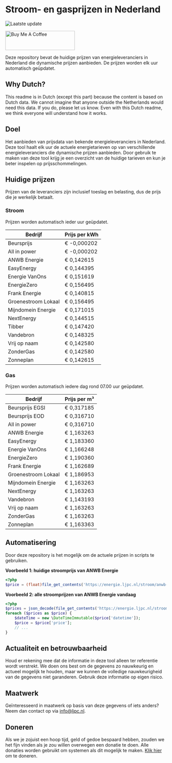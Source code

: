 # Stroom- en gasprijzen in Nederland

![Laatste update](https://img.shields.io/badge/laatste%20update-2025--10--25%2003%3A00%20CET-brightgreen)

<a href="https://www.buymeacoffee.com/Lars-" target="_blank"><img src="https://cdn.buymeacoffee.com/buttons/v2/default-orange.png" alt="Buy Me A Coffee" height="60" style="height: 60px !important;width: 217px !important;" ></a>

Deze repository bevat de huidige prijzen van energieleveranciers in Nederland die dynamische prijzen aanbieden. De prijzen worden elk uur automatisch geüpdatet.

## Why Dutch?

This readme is in Dutch (except this part) because the content is based on Dutch data. We cannot imagine that anyone outside the Netherlands would need this data. If you do, please let us know. Even with this Dutch readme, we think
everyone will understand how it works.

## Doel

Het aanbieden van prijsdata van bekende energieleveranciers in Nederland. Deze tool haalt elk uur de actuele energietarieven op van verschillende energieleveranciers die dynamische prijzen aanbieden. Door gebruik te maken van deze tool
krijg je een overzicht van de huidige tarieven en kun je beter inspelen op prijsschommelingen.

## Huidige prijzen

Prijzen van de leveranciers zijn inclusief toeslag en belasting, dus de prijs die je werkelijk betaalt.

### Stroom

Prijzen worden automatisch ieder uur geüpdatet.

 Bedrijf | Prijs per kWh 
---------|---------------
Beursprijs | € -0,000202
All in power | € -0,000202
ANWB Energie | € 0,142615
EasyEnergy | € 0,144395
Energie VanOns | € 0,151619
EnergieZero | € 0,156495
Frank Energie | € 0,140815
Groenestroom Lokaal | € 0,156495
Mijndomein Energie | € 0,171015
NextEnergy | € 0,144515
Tibber | € 0,147420
Vandebron | € 0,148325
Vrij op naam | € 0,142580
ZonderGas | € 0,142580
Zonneplan | € 0,142615


### Gas

Prijzen worden automatisch iedere dag rond 07.00 uur geüpdatet.

 Bedrijf | Prijs per m³ 
---------|--------------
Beursprijs EGSI | € 0,317185
Beursprijs EOD | € 0,316710
All in power | € 0,316710
ANWB Energie | € 1,163263
EasyEnergy | € 1,183360
Energie VanOns | € 1,166248
EnergieZero | € 1,190360
Frank Energie | € 1,162689
Groenestroom Lokaal | € 1,186953
Mijndomein Energie | € 1,163263
NextEnergy | € 1,163263
Vandebron | € 1,143193
Vrij op naam | € 1,163263
ZonderGas | € 1,163263
Zonneplan | € 1,163363


## Automatisering

Door deze repository is het mogelijk om de actuele prijzen in scripts te gebruiken.

**Voorbeeld 1: huidige stroomprijs van ANWB Energie**

```php
<?php
$price = (float)file_get_contents('https://energie.ljpc.nl/stroom/anwb-energie-nu.txt');

```

**Voorbeeld 2: alle stroomprijzen van ANWB Energie vandaag**

```php
<?php
$prices = json_decode(file_get_contents('https://energie.ljpc.nl/stroom/all-in-power-vandaag.json'),true);
foreach ($prices as $price) {
    $dateTime = new \DateTimeImmutable($price['datetime']);
    $price = $price['price'];
    // ...
}
```

## Actualiteit en betrouwbaarheid

Houd er rekening mee dat de informatie in deze tool alleen ter referentie wordt verstrekt. We doen ons best om de gegevens zo nauwkeurig en actueel mogelijk te houden, maar we kunnen de volledige nauwkeurigheid van de gegevens niet
garanderen. Gebruik deze informatie op eigen risico.

## Maatwerk

Geïnteresseerd in maatwerk op basis van deze gegevens of iets anders? Neem dan contact op
via [info@ljpc.nl](mailto:info@ljpc.nl?subject=Energie%20prijzen).

## Doneren

Als we je zojuist een hoop tijd, geld of gedoe bespaard hebben, zouden we het fijn vinden als je zou willen overwegen een
donatie te doen. Alle donaties worden gebruikt om systemen als dit mogelijk te
maken. [Klik hier](https://www.buymeacoffee.com/Lars-) om te doneren.
